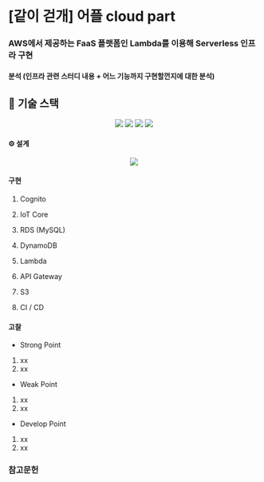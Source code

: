 # [같이 걷개] 어플 cloud part

### AWS에서 제공하는 FaaS 플랫폼인 Lambda를 이용해 Serverless 인프라 구현

#### 분석 (인프라 관련 스터디 내용 + 어느 기능까지 구현할껀지에 대한 분석)

## 💫 기술 스택
<div align=center> 
  <img src="https://img.shields.io/badge/Amazon AWS-339933?style=for-the-badge&logo=Amazon AWS&logoColor=white">
  <img src="https://img.shields.io/badge/python-000000?style=for-the-badge&logo=python&logoColor=white">
  <img src="https://img.shields.io/badge/mysql-FF9900?style=for-the-badge&logo=mysql&logoColor=white">
  <img src="https://img.shields.io/badge/git-FFCA28?style=for-the-badge&logo=git&logoColor=black">
  <br>
</div>

#### ⚙ 설계
<div align=center>
  <img src="https://user-images.githubusercontent.com/80815575/221609782-580e6504-d2e5-46a6-ad2c-d1e1d7080a02.png">
</div>



#### 구현
1. Cognito

2. IoT Core

3. RDS (MySQL)

4. DynamoDB

5. Lambda

6. API Gateway

7. S3

8. CI / CD

#### 고찰
  - Strong Point
  1. xx
  2. xx
  - Weak Point
  1. xx
  2. xx
  - Develop Point
  1. xx
  2. xx

### 참고문헌
